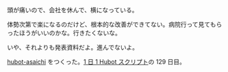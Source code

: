 頭が痛いので、会社を休んで、横になっている。

体勢次第で楽になるのだけど、根本的な改善ができてない。病院行って見てもらったほうがいいのかな。行きたくないな。

いや、それよりも発表資料だよ。進んでないよ。

[hubot-asaichi][gh:bouzuya/hubot-asaichi] をつくった。[1 日 1 Hubot スクリプト][hubot-script-per-day]の 129 日目。

[gh:bouzuya/hubot-asaichi]: https://github.com/bouzuya/hubot-asaichi
[hubot-script-per-day]: https://blog.bouzuya.net/posts?tags=hubot-script-per-day
